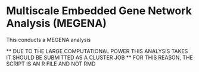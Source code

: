 # Multiscale Embedded Gene Network Analysis (MEGENA)

This conducts a MEGENA analysis

** DUE TO THE LARGE COMPUTATIONAL POWER THIS ANALYSIS TAKES IT SHOULD BE SUBMITTED AS A CLUSTER JOB
** FOR THIS REASON, THE SCRIPT IS AN R FILE AND NOT RMD
